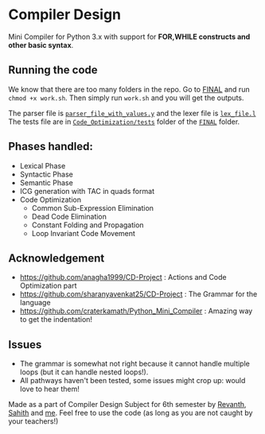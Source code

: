 # Compiler Design

Mini Compiler for Python 3.x with support for **FOR,WHILE constructs and other basic syntax**.

## Running the code

We know that there are too many folders in the repo. Go to [FINAL](https://github.com/sreyansb/Compiler_Design/tree/master/FINAL) and run `chmod +x work.sh`. Then simply run `work.sh` and you will get the outputs.

The parser file is [`parser_file_with_values.y`](https://github.com/sreyansb/Python_Mini_Compiler/blob/master/FINAL/parser_file_with_value.y) and the lexer file is [`lex_file.l`](https://github.com/sreyansb/Python_Mini_Compiler/blob/master/FINAL/lex_file.l)
The tests file are in [`Code_Optimization/tests`](https://github.com/sreyansb/Python_Mini_Compiler/tree/master/FINAL/Code_Optimization/tests) folder of the [`FINAL`](https://github.com/sreyansb/Compiler_Design/tree/master/FINAL) folder.

## Phases handled:
* Lexical Phase
* Syntactic Phase
* Semantic Phase
* ICG generation with TAC in quads format
* Code Optimization
  * Common Sub-Expression Elimination
  * Dead Code Elimination
  * Constant Folding and Propagation
  * Loop Invariant Code Movement

## Acknowledgement
* https://github.com/anagha1999/CD-Project : Actions and Code Optimization part
* https://github.com/sharanyavenkat25/CD-Project : The Grammar for the language
* https://github.com/craterkamath/Python_Mini_Compiler : Amazing way to get the indentation!

## Issues
* The grammar is somewhat not right because it cannot handle multiple loops (but it can handle nested loops!).
* All pathways haven't been tested, some issues might crop up: would love to hear them!

Made as a part of Compiler Design Subject for 6th semester by [Revanth](https://github.com/RevanthBabuPN), [Sahith](https://github.com/Sahith02) and [me](https://github.com/sreyansb).
Feel free to use the code (as long as you are not caught by your teachers!)
